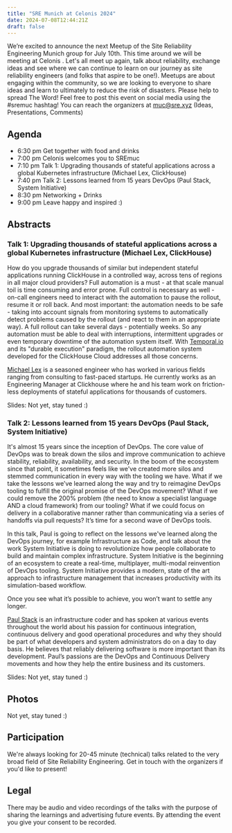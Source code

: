 ```yaml
---
title: "SRE Munich at Celonis 2024"
date: 2024-07-08T12:44:21Z
draft: false
---
```


We’re excited to announce the next Meetup of the Site Reliability Engineering Munich group for July 10th.
This time around we will be meeting at Celonis . Let's all meet up again, talk about reliability, exchange ideas and see where we can continue to learn on our journey as site reliability engineers (and folks that aspire to be one!).
Meetups are about engaging within the community, so we are looking to everyone to share ideas and learn to ultimately to reduce the risk of disasters.
Please help to spread The Word! Feel free to post this event on social media using the #sremuc hashtag!
You can reach the organizers at muc@sre.xyz (Ideas, Presentations, Comments)

## Agenda

* 6:30 pm Get together with food and drinks
* 7:00 pm Celonis welcomes you to SREmuc
* 7:10 pm Talk 1: Upgrading thousands of stateful applications across a global Kubernetes infrastructure (Michael Lex, ClickHouse)
* 7:40 pm Talk 2: Lessons learned from 15 years DevOps (Paul Stack, System Initiative)
* 8:30 pm Networking + Drinks
* 9:00 pm Leave happy and inspired :)


## Abstracts

### Talk 1: Upgrading thousands of stateful applications across a global Kubernetes infrastructure (Michael Lex, ClickHouse)

How do you upgrade thousands of similar but independent stateful applications running ClickHouse in a controlled way, across tens of regions in all major cloud providers? Full automation is a must - at that scale manual toil is time consuming and error prone. Full control is necessary as well - on-call engineers need to interact with the automation to pause the rollout, resume it or roll back. And most important: the automation needs to be safe - taking into account signals from monitoring systems to automatically detect problems caused by the rollout (and react to them in an appropriate way). A full rollout can take several days - potentially weeks. So any automation must be able to deal with interruptions, intermittent upgrades or even temporary downtime of the automation system itself. With [Temporal.io](Temporal.io) and its "durable execution" paradigm, the rollout automation system developed for the ClickHouse Cloud addresses all those concerns.

[Michael Lex](https://www.linkedin.com/in/michael-lex-a84a9b1b8/) is a seasoned engineer who has worked in various fields ranging from consulting to fast-paced startups. He currently works as an Engineering Manager at Clickhouse where he and his team work on friction-less deployments of stateful applications for thousands of customers.

Slides: Not yet, stay tuned :)

### Talk 2: Lessons learned from 15 years DevOps (Paul Stack, System Initiative)

It's almost 15 years since the inception of DevOps. The core value of DevOps was to break down the silos and improve communication to achieve stability, reliability, availability, and security. In the boom of the ecosystem since that point, it sometimes feels like we've created more silos and stemmed communication in every way with the tooling we have. What if we take the lessons we’ve learned along the way and try to reimagine DevOps tooling to fulfill the original promise of the DevOps movement? What if we could remove the 200% problem (the need to know a specialist language AND a cloud framework) from our tooling? What if we could focus on delivery in a collaborative manner rather than communicating via a series of handoffs via pull requests? It’s time for a second wave of DevOps tools.

In this talk, Paul is going to reflect on the lessons we've learned along the DevOps journey, for example Infrastructure as Code, and talk about the work System Initiative is doing to revolutionize how people collaborate to build and maintain complex infrastructure. System Initiative is the beginning of an ecosystem to create a real-time, multiplayer, multi-modal reinvention of DevOps tooling. System Initiative provides a modern, state of the art approach to infrastructure management that increases productivity with its simulation-based workflow.

Once you see what it’s possible to achieve, you won’t want to settle any longer.

[Paul Stack](https://www.linkedin.com/in/stack72/) is an infrastructure coder and has spoken at various events throughout the world about his passion for continuous integration, continuous delivery and good operational procedures and why they should be part of what developers and system administrators do on a day to day basis. He believes that reliably delivering software is more important than its development. Paul’s passions are the DevOps and Continuous Delivery movements and how they help the entire business and its customers.

Slides: Not yet, stay tuned :)

## Photos

Not yet, stay tuned :)

## Participation

We're always looking for 20-45 minute (technical) talks related to the very broad field of Site Reliability Engineering.
Get in touch with the organizers if you'd like to present!

## Legal

There may be audio and video recordings of the talks with the purpose of sharing the learnings and advertising future events. 
By attending the event you give your consent to be recorded.